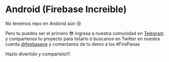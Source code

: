 # Android (Firebase Increible)

No tenemos repo en Andorid aún :cry: 

Pero tu puedes ser el primero :sunglasses: ingresa a nuestra comunidad en [Telegram](https://t.me/firebaseVe) y compartenos tu proyecto para listarlo ó buscanos en Twitter en nuestra cuenta [@firebaseve](https://twitter.com/firebaseve) y comentanos de tu demo a los #FirePanas

Hazlo divertido y compartelo!!!